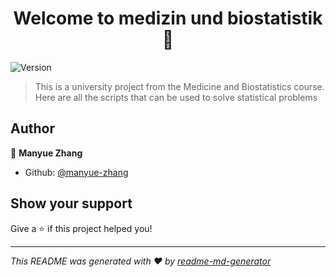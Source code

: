 <h1 align="center">Welcome to medizin und biostatistik 👋</h1>
<p>
  <img alt="Version" src="https://img.shields.io/badge/version-1.0-blue.svg?cacheSeconds=2592000" />
</p>

> This is a university project from the Medicine and Biostatistics course. Here are all the scripts that can be used to solve statistical problems

## Author

👤 **Manyue Zhang**

* Github: [@manyue-zhang](https://github.com/manyue-zhang)

## Show your support

Give a ⭐️ if this project helped you!

***
_This README was generated with ❤️ by [readme-md-generator](https://github.com/kefranabg/readme-md-generator)_